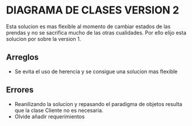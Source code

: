 # DIAGRAMA DE CLASES VERSION 2

Esta solucion es mas flexible al momento de cambiar estados de las prendas y no se sacrifica mucho de las otras cualidades. Por ello elijo esta solucion por sobre la version 1.

## Arreglos

- Se evita el uso de herencia y se consigue una solucion mas flexible

## Errores

- Reanilizando la solucion y repasando el paradigma de objetos resulta que la clase Cliente no es necesaria.
- Olvide añadir requerimientos
